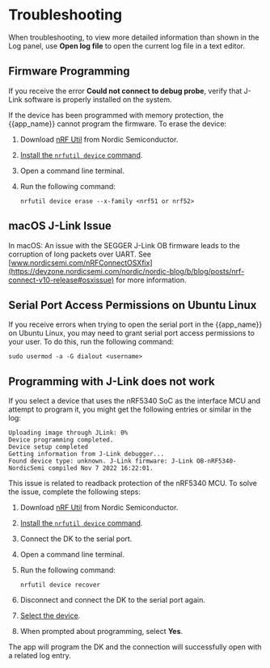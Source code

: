 # Troubleshooting

When troubleshooting, to view more detailed information than shown in the Log panel, use **Open log file** to open the current log file in a text editor.

## Firmware Programming

If you receive the error **Could not connect to debug probe**, verify that J-Link software is properly installed on the system.

If the device has been programmed with memory protection, the {{app_name}} cannot program the firmware. To erase the device:

1. Download [nRF Util](https://docs.nordicsemi.com/bundle/nrfutil/page/README.html) from Nordic Semiconductor.
2. [Install the `nrfutil device` command](https://docs.nordicsemi.com/bundle/nrfutil/page/guides/installing_commands.html).
1. Open a command line terminal.
1. Run the following command:

    ```
    nrfutil device erase --x-family <nrf51 or nrf52>
    ```

## macOS J-Link Issue

In macOS: An issue with the SEGGER J-Link OB firmware leads to the corruption of long packets over UART. See [www.nordicsemi.com/nRFConnectOSXfix](https://devzone.nordicsemi.com/nordic/nordic-blog/b/blog/posts/nrf-connect-v10-release#osxissue) for more information.

## Serial Port Access Permissions on Ubuntu Linux

If you receive errors when trying to open the serial port in the {{app_name}} on Ubuntu Linux, you may need to grant serial port access permissions to your user. To do this, run the following command:

```
sudo usermod -a -G dialout <username>
```

## Programming with J-Link does not work

If you select a device that uses the nRF5340 SoC as the interface MCU and attempt to program it, you might get the following entries or similar in the log:

```
Uploading image through JLink: 0%
Device programming completed.
Device setup completed
Getting information from J-Link debugger...
Found device type: unknown. J-Link firmware: J-Link OB-nRF5340-NordicSemi compiled Nov 7 2022 16:22:01.
```

This issue is related to readback protection of the nRF5340 MCU.
To solve the issue, complete the following steps:

1. Download [nRF Util](https://docs.nordicsemi.com/bundle/nrfutil/page/README.html) from Nordic Semiconductor.
1. [Install the `nrfutil device` command](https://docs.nordicsemi.com/bundle/nrfutil/page/guides/installing_commands.html).
1. Connect the DK to the serial port.
1. Open a command line terminal.
1. Run the following command:

    ```
    nrfutil device recover
    ```

1. Disconnect and connect the DK to the serial port again.
1. [Select the device](./overview_and_ui.md#select-device).
1. When prompted about programming, select **Yes**.

The app will program the DK and the connection will successfully open with a related log entry.
